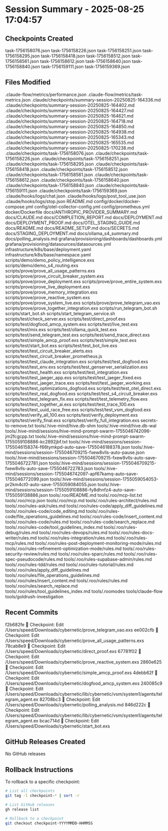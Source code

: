 # Session Summary - 2025-08-25 17:04:57

## Checkpoints Created
task-1756158076.json
task-1756158226.json
task-1756158251.json
task-1756158295.json
task-1756158418.json
task-1756158512.json
task-1756158561.json
task-1756158612.json
task-1756158640.json
task-1756158840.json
task-1756159111.json
task-1756159369.json

## Files Modified
.claude-flow/metrics/performance.json
.claude-flow/metrics/task-metrics.json
.claude/checkpoints/summary-session-20250825-164336.md
.claude/checkpoints/summary-session-20250825-164402.md
.claude/checkpoints/summary-session-20250825-164427.md
.claude/checkpoints/summary-session-20250825-164621.md
.claude/checkpoints/summary-session-20250825-164718.md
.claude/checkpoints/summary-session-20250825-164850.md
.claude/checkpoints/summary-session-20250825-164938.md
.claude/checkpoints/summary-session-20250825-165343.md
.claude/checkpoints/summary-session-20250825-165535.md
.claude/checkpoints/summary-session-20250825-170238.md
.claude/checkpoints/task-1756158076.json
.claude/checkpoints/task-1756158226.json
.claude/checkpoints/task-1756158251.json
.claude/checkpoints/task-1756158295.json
.claude/checkpoints/task-1756158418.json
.claude/checkpoints/task-1756158512.json
.claude/checkpoints/task-1756158561.json
.claude/checkpoints/task-1756158612.json
.claude/checkpoints/task-1756158640.json
.claude/checkpoints/task-1756158840.json
.claude/checkpoints/task-1756159111.json
.claude/checkpoints/task-1756159369.json
.claude/hooks/logs/chat.json
.claude/hooks/logs/post_tool_use.json
.claude/hooks/logs/stop.json
README.md
config/docker/docker-compose.yml
config/otel-collector-config.yml
config/prometheus.yml
docker/Dockerfile
docs/ANTHROPIC_PROVIDER_SUMMARY.md
docs/CLAUDE.md
docs/COMPLETION_REPORT.md
docs/DEPLOYMENT.md
docs/DEPLOYMENT_PROOF.md
docs/OTEL_STAGING_GUIDE.md
docs/README.md
docs/README_SETUP.md
docs/SECRETS.md
docs/STAGING_DEPLOYMENT.md
docs/ollama_s4_summary.md
docs/polling_analysis.md
grafana/provisioning/dashboards/dashboards.yml
grafana/provisioning/datasources/datasources.yml
infrastructure/k8s/base/deployment.yaml
infrastructure/k8s/base/namespace.yaml
scripts/demo/demo_policy_intelligence.exs
scripts/demo/demo_s4_routing.exs
scripts/prove/prove_all_usage_patterns.exs
scripts/prove/prove_circuit_breaker_system.exs
scripts/prove/prove_deployment.exs
scripts/prove/prove_entire_system.exs
scripts/prove/prove_live_deployment.exs
scripts/prove/prove_memory_integration.exs
scripts/prove/prove_reactive_system.exs
scripts/prove/prove_system_live.exs
scripts/prove/prove_telegram_vao.exs
scripts/prove/prove_together_integration.exs
scripts/run_telegram_bot.sh
scripts/start_bot.sh
scripts/start_telegram_service.sh
scripts/test/check_server.exs
scripts/test/direct_proof.exs
scripts/test/dogfood_amcp_system.exs
scripts/test/live_test.exs
scripts/test/mix.exs
scripts/test/ollama_quick_test.exs
scripts/test/send_telegram_test.exs
scripts/test/send_trace_direct.exs
scripts/test/simple_amcp_proof.exs
scripts/test/simple_test.exs
scripts/test/start_bot.exs
scripts/test/test_bot_live.exs
scripts/test/test_circuit_breaker_alerts.exs
scripts/test/test_circuit_breaker_prometheus.js
scripts/test/test_claude_integration.exs
scripts/test/test_dogfood.exs
scripts/test/test_env.exs
scripts/test/test_genserver_serialization.exs
scripts/test/test_health.exs
scripts/test/test_integration.exs
scripts/test/test_jaeger_app.exs
scripts/test/test_jaeger_fixed.exs
scripts/test/test_jaeger_trace.exs
scripts/test/test_jaeger_working.exs
scripts/test/test_optimizations_dogfood.exs
scripts/test/test_otel_direct.exs
scripts/test/test_real_dogfood.exs
scripts/test/test_s4_circuit_breaker.exs
scripts/test/test_telegram_fix.exs
scripts/test/test_telemetry_flow.exs
scripts/test/test_together_ai.exs
scripts/test/test_trace_100.exs
scripts/test/test_uuid_race_free.exs
scripts/test/test_vsm_dogfood.exs
scripts/test/verify_all_100.exs
scripts/test/verify_deployment.exs
scripts/test/verify_final.exs
scripts/test/verify_full_integration.exs
secrets-to-remove.txt
tools/.hive-mind/hive.db-shm
tools/.hive-mind/hive.db-wal
tools/.hive-mind/sessions/hive-mind-prompt-swarm-1755046742096-jm2fcgcpp.txt
tools/.hive-mind/sessions/hive-mind-prompt-swarm-1755059108886-kc2892jbf.txt
tools/.hive-mind/sessions/session-1755046158374-f66tymkpd-auto-save-1755046188378.json
tools/.hive-mind/sessions/session-1755046709215-fxew8vlls-auto-pause.json
tools/.hive-mind/sessions/session-1755046709215-fxew8vlls-auto-save-1755046722781.json
tools/.hive-mind/sessions/session-1755046709215-fxew8vlls-auto-save-1755046722783.json
tools/.hive-mind/sessions/session-1755046742097-apf67kamq-auto-save-1755046772099.json
tools/.hive-mind/sessions/session-1755059054053-pr2km4ct0-auto-save-1755059084055.json
tools/.hive-mind/sessions/session-1755059108886-fy8dhnfz4-auto-save-1755059138886.json
tools/.roo/README.md
tools/.roo/mcp-list.txt
tools/.roo/mcp.json
tools/.roo/mcp.md
tools/.roo/rules-architect/rules.md
tools/.roo/rules-ask/rules.md
tools/.roo/rules-code/apply_diff_guidelines.md
tools/.roo/rules-code/code_editing.md
tools/.roo/rules-code/file_operations_guidelines.md
tools/.roo/rules-code/insert_content.md
tools/.roo/rules-code/rules.md
tools/.roo/rules-code/search_replace.md
tools/.roo/rules-code/tool_guidelines_index.md
tools/.roo/rules-debug/rules.md
tools/.roo/rules-devops/rules.md
tools/.roo/rules-docs-writer/rules.md
tools/.roo/rules-integration/rules.md
tools/.roo/rules-mcp/rules.md
tools/.roo/rules-post-deployment-monitoring-mode/rules.md
tools/.roo/rules-refinement-optimization-mode/rules.md
tools/.roo/rules-security-review/rules.md
tools/.roo/rules-sparc/rules.md
tools/.roo/rules-spec-pseudocode/rules.md
tools/.roo/rules-supabase-admin/rules.md
tools/.roo/rules-tdd/rules.md
tools/.roo/rules-tutorial/rules.md
tools/.roo/rules/apply_diff_guidelines.md
tools/.roo/rules/file_operations_guidelines.md
tools/.roo/rules/insert_content.md
tools/.roo/rules/rules.md
tools/.roo/rules/search_replace.md
tools/.roo/rules/tool_guidelines_index.md
tools/.roomodes
tools/claude-flow
tools/goldrush-investigation

## Recent Commits
f2b682fe 🔖 Checkpoint: Edit /Users/speed/Downloads/cybernetic/prove_telegram_vao.exs
ee002cfb 🔖 Checkpoint: Edit /Users/speed/Downloads/cybernetic/prove_all_usage_patterns.exs
78cab8e9 🔖 Checkpoint: Edit /Users/speed/Downloads/cybernetic/direct_proof.exs
67781f02 🔖 Checkpoint: Edit /Users/speed/Downloads/cybernetic/prove_reactive_system.exs
2860e625 🔖 Checkpoint: Edit /Users/speed/Downloads/cybernetic/simple_amcp_proof.exs
4debb62f 🔖 Checkpoint: Edit /Users/speed/Downloads/cybernetic/dogfood_amcp_system.exs
240085c9 🔖 Checkpoint: Edit /Users/speed/Downloads/cybernetic/lib/cybernetic/vsm/system1/agents/telegram_agent.ex
82708bc3 🔖 Checkpoint: Edit /Users/speed/Downloads/cybernetic/polling_analysis.md
846d222c 🔖 Checkpoint: Edit /Users/speed/Downloads/cybernetic/lib/cybernetic/vsm/system1/agents/telegram_agent.ex
bcac714d 🔖 Checkpoint: Edit /Users/speed/Downloads/cybernetic/start_bot.exs

## GitHub Releases Created
No GitHub releases

## Rollback Instructions
To rollback to a specific checkpoint:
```bash
# List all checkpoints
git tag -l checkpoint-* | sort -r

# List GitHub releases
gh release list

# Rollback to a checkpoint
git checkout checkpoint-YYYYMMDD-HHMMSS
```
